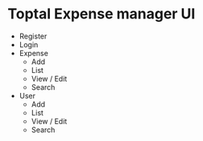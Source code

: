# Toptal Expense manager UI

- Register
- Login
- Expense
  - Add
  - List
  - View / Edit
  - Search
- User
  - Add
  - List
  - View / Edit
  - Search
